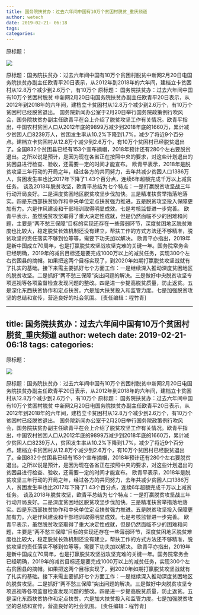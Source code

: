 ```yaml
---
title: 国务院扶贫办：过去六年间中国有10万个贫困村脱贫_重庆频道
author: wetech
date: 2019-02-21- 06:18
tags: 
categories: 
---
```

原标题：
<!-- more -->
                
<img align="center" border="0" src="http://p2.ifengimg.com/a/2016/0810/204c433878d5cf9size1_w16_h16.png" />
                
            
原标题：国务院扶贫办：过去六年间中国有10万个贫困村脱贫中新网2月20日电国务院扶贫办副主任欧青平20日表示，从2012年到2018年的六年间，建档立卡贫困村从12.8万个减少到2.6万个，有10万个
原标题：
国务院扶贫办：过去六年间中国有10万个贫困村脱贫
中新网2月20日电国务院扶贫办副主任欧青平20日表示，从2012年到2018年的六年间，建档立卡贫困村从12.8万个减少到2.6万个，有10万个贫困村已经脱贫退出。
国务院新闻办公室于2月20日举行国务院政策例行吹风会，国务院扶贫办副主任欧青平在会上介绍了脱贫攻坚工作有关情况。欧青平指出，中国农村贫困人口从2012年底的9899万减少到2018年底的1660万，累计减少贫困人口8239万人，贫困发生率从10.2%下降到1.7%，减少了将近9个百分点。建档立卡贫困村从12.8万个减少到2.6万个，有10万个贫困村已经脱贫退出了。全国832个贫困县已经有153个宣布摘帽，2018年预计还有280个左右要脱贫退出。之所以说是预计，是因为现在各省正在按照中央的要求，对这些计划退出的贫困县进行检查、验收，还需要一定的时间才能宣布。
欧青平表示，2018年是脱贫攻坚三年行动的开局之年，经过各方的共同努力，去年共减少贫困人口1386万人，贫困发生率也比2017年下降了1.43个百分点，连续6年超额完成千万以上减贫任务。
谈及2018年脱贫攻坚，欧青平总结为七个特点：一是打赢脱贫攻坚战三年行动开局良好。二是深度贫困地区脱贫攻坚步伐加快。三是精准扶贫举措落地落实。四是东西部扶贫协作和中央单位定点扶贫强力推进。五是脱贫攻坚投入保障更加有力。六是作风建设和干部培训取得明显成效。七是考核监督进一步完善。
欧青平表示，虽然脱贫攻坚取得了重大决定性成就，但是仍然面临不少的困难和问题，主要是“两不愁三保障”目标的实现还存在一些薄弱环节，深度贫困地区脱贫难度也比较大，稳定脱贫长效机制还没有建立，帮扶工作的方式方法还不够精准，脱贫攻坚的责任落实不够到位等等，需要下功夫加以解决。
欧青平亦指出，2019年是新中国成立70周年，也是打赢脱贫攻坚战攻坚克难的关键一年。国务院常务会已经明确，2019年的减贫目标还是要完成1000万以上的减贫任务，实现300个左右贫困县的摘帽。如果把这两个目标实现了，到2020年如期打赢脱贫攻坚战就有了扎实的基础。接下来需主要抓好七个方面工作：一是继续深入推动深度贫困地区的脱贫攻坚。二是抓好“两不愁三保障”突出问题的解决。三是做好中央脱贫攻坚专项巡视等各项监督检查发现问题的整改。四是进一步提高脱贫质量，防止返贫。五是深化东西扶贫协作和定点扶贫。六是加大扶贫投入和监管力度。七是加强脱贫攻坚的总结和宣传，营造良好的社会氛围。
[责任编辑：程竹青]
            
---
title: 国务院扶贫办：过去六年间中国有10万个贫困村脱贫_重庆频道
author: wetech
date: 2019-02-21- 06:18
tags: 
categories: 
---
原标题：
<!-- more -->
                
<img align="center" border="0" src="http://p2.ifengimg.com/a/2016/0810/204c433878d5cf9size1_w16_h16.png" />
                
            
原标题：国务院扶贫办：过去六年间中国有10万个贫困村脱贫中新网2月20日电国务院扶贫办副主任欧青平20日表示，从2012年到2018年的六年间，建档立卡贫困村从12.8万个减少到2.6万个，有10万个
原标题：
国务院扶贫办：过去六年间中国有10万个贫困村脱贫
中新网2月20日电国务院扶贫办副主任欧青平20日表示，从2012年到2018年的六年间，建档立卡贫困村从12.8万个减少到2.6万个，有10万个贫困村已经脱贫退出。
国务院新闻办公室于2月20日举行国务院政策例行吹风会，国务院扶贫办副主任欧青平在会上介绍了脱贫攻坚工作有关情况。欧青平指出，中国农村贫困人口从2012年底的9899万减少到2018年底的1660万，累计减少贫困人口8239万人，贫困发生率从10.2%下降到1.7%，减少了将近9个百分点。建档立卡贫困村从12.8万个减少到2.6万个，有10万个贫困村已经脱贫退出了。全国832个贫困县已经有153个宣布摘帽，2018年预计还有280个左右要脱贫退出。之所以说是预计，是因为现在各省正在按照中央的要求，对这些计划退出的贫困县进行检查、验收，还需要一定的时间才能宣布。
欧青平表示，2018年是脱贫攻坚三年行动的开局之年，经过各方的共同努力，去年共减少贫困人口1386万人，贫困发生率也比2017年下降了1.43个百分点，连续6年超额完成千万以上减贫任务。
谈及2018年脱贫攻坚，欧青平总结为七个特点：一是打赢脱贫攻坚战三年行动开局良好。二是深度贫困地区脱贫攻坚步伐加快。三是精准扶贫举措落地落实。四是东西部扶贫协作和中央单位定点扶贫强力推进。五是脱贫攻坚投入保障更加有力。六是作风建设和干部培训取得明显成效。七是考核监督进一步完善。
欧青平表示，虽然脱贫攻坚取得了重大决定性成就，但是仍然面临不少的困难和问题，主要是“两不愁三保障”目标的实现还存在一些薄弱环节，深度贫困地区脱贫难度也比较大，稳定脱贫长效机制还没有建立，帮扶工作的方式方法还不够精准，脱贫攻坚的责任落实不够到位等等，需要下功夫加以解决。
欧青平亦指出，2019年是新中国成立70周年，也是打赢脱贫攻坚战攻坚克难的关键一年。国务院常务会已经明确，2019年的减贫目标还是要完成1000万以上的减贫任务，实现300个左右贫困县的摘帽。如果把这两个目标实现了，到2020年如期打赢脱贫攻坚战就有了扎实的基础。接下来需主要抓好七个方面工作：一是继续深入推动深度贫困地区的脱贫攻坚。二是抓好“两不愁三保障”突出问题的解决。三是做好中央脱贫攻坚专项巡视等各项监督检查发现问题的整改。四是进一步提高脱贫质量，防止返贫。五是深化东西扶贫协作和定点扶贫。六是加大扶贫投入和监管力度。七是加强脱贫攻坚的总结和宣传，营造良好的社会氛围。
[责任编辑：程竹青]
            

